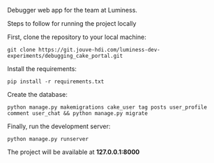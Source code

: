Debugger web app for the team at Luminess.

Steps to follow for running the project locally

First, clone the repository to your local machine:

    git clone https://git.jouve-hdi.com/luminess-dev-experiments/debugging_cake_portal.git


Install the requirements:

    pip install -r requirements.txt


Create the database:

    python manage.py makemigrations cake_user tag posts user_profile comment user_chat && python manage.py migrate


Finally, run the development server:

    python manage.py runserver


The project will be available at **127.0.0.1:8000**
